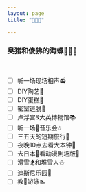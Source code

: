 ```yaml
---
layout: page
title: "🐷🐒🌊" 

---
```


### 臭猪和傻狒的海螺🐷🐒🌊

<br>


- [ ] 听一场现场相声📻
- [ ] DIY陶艺🥗
- [ ] DIY蛋糕🎂
- [ ] 密室逃脱💨
- [ ] 卢浮宫&大英博物馆📚
- [ ] 听一场🎻音乐会🎶
- [ ] 三五天的短期旅行💖
- [ ] 夜晚10点去看大本钟💌
- [ ] 去日本🍥看动漫剧场版🎥
- [ ] 滑雪🏂和堆雪人⛄
- [ ] 迪斯尼乐园🎡
- [ ] 教🐷游泳🏊